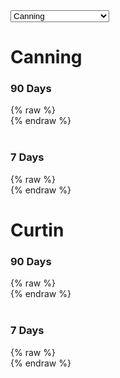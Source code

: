 <select id="candidate-select">
  <option value="canning">Canning</option>
  <option value="curtin">Curtin</option>
  <option value="wa-liberal">WA Liberal Candidates</option>
</select>

<div id="canning-section">
  <h1>Canning</h1>
  <h3>90 Days</h3>
  {% raw %}
  <div id="fb-root"></div>
  <script async defer src="https://connect.facebook.net/en_US/sdk.js#xfbml=1&version=v7.0"></script>
  <div class="fb-ad-library-spend-tracker" data-country="AU" data-page-ids="948595148496917,498624823340124" data-time-preset="last_90_days" data-width="500"></div>
  {% endraw %}
  <br>
  <br>
  <h3>7 Days</h3>
  {% raw %}
  <div id="fb-root"></div>
  <script async defer src="https://connect.facebook.net/en_US/sdk.js#xfbml=1&version=v7.0"></script>
  <div class="fb-ad-library-spend-tracker" data-country="AU" data-page-ids="948595148496917,498624823340124" data-time-preset="last_7_days" data-width="500"></div>
  {% endraw %}
  <br>
</div>

<div id="curtin-section">
  <h1>Curtin</h1>
  <h3>90 Days</h3>
  {% raw %}
  <div id="fb-root"></div>
  <script async defer src="https://connect.facebook.net/en_US/sdk.js#xfbml=1&version=v7.0"></script>
  <div class="fb-ad-library-spend-tracker" data-country="AU" data-page-ids="289373994253840,110679918187811" data-time-preset="last_90_days" data-width="500"></div>
  {% endraw %}
  <br>
  <br>
  <h3>7 Days</h3>
  {% raw %}
  <div id="fb-root"></div>
  <script async defer src="https://connect.facebook.net/en_US/sdk.js#xfbml=1&version=v7.0"></script>
  <div class="fb-ad-library-spend-tracker" data-country="AU" data-page-ids="289373994253840,110679918187811" data-time-preset="last_7_days" data-width="500"></div>
  {% endraw %}
  <br>
</div>

<div id="wa-liberal-section" style="display: none;">
  <h1>WA Liberal Candidates</h1>
  <h3>90 Days</h3>
  {% raw %}
  <div id="fb-root"></div>
  <script async defer src="https://connect.facebook.net/en_US/sdk.js#xfbml=1&version=v7.0"></script>
  <div class="fb-ad-library-spend-tracker" data-country="AU" data-page-ids="289373994253840,262340686960375,948595148496917,357223777483754,442693582252181,346201718577605,776811619361742,428271723699770,146533948886081,125627804305487" data-time-preset="last_90_days" data-width="500"></div>
  {% endraw %}
  <br>
  <br>
  <h3>7 Days</h3>
  {% raw %}
  <div id="fb-root"></div>
  <script async defer src="https://connect.facebook.net/en_US/sdk.js#xfbml=1&version=v7.0"></script>
  <div class="fb-ad-library-spend-tracker" data-country="AU" data-page-ids="289373994253840,262340686960375,948595148496917,357223777483754,442693582252181,346201718577605,776811619361742,428271723699770,146533948886081,125627804305487" data-time-preset="last_7_days" data-width="500"></div>
  {% endraw %}
  <br>
</div>

<script>
  document.getElementById("candidate-select").addEventListener("change", function() {
    var selection = this.value;
    // Hide all sections first
    document.getElementById("canning-section").style.display = "none";
    document.getElementById("curtin-section").style.display = "none";
    document.getElementById("wa-liberal-section").style.display = "none";
    
    // Show the selected section
    if (selection === "curtin") {
      document.getElementById("curtin-section").style.display = "block";
    } else if (selection === "wa-liberal") {
      document.getElementById("wa-liberal-section").style.display = "block";
    } else if (selection === "new-candidate") {
      document.getElementById("canning-section").style.display = "block";
    }
  });
</script>
